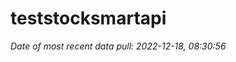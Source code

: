 
<!-- README.md is generated from README.Rmd. Please edit that file -->

# teststocksmartapi

*Date of most recent data pull: 2022-12-18, 08:30:56*
